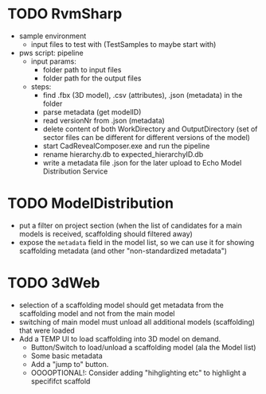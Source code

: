 # TODO RvmSharp
- sample environment
  - input files to test with (TestSamples to maybe start with)
- pws script: pipeline
   - input params:
      - folder path to input files
      - folder path for the output files
   - steps: 
      - find .fbx (3D model), .csv (attributes), .json (metadata) in the folder
      - parse metadata (get modelID)
      - read versionNr from .json (metadata)
      - delete content of both WorkDirectory and OutputDirectory (set of sector files can be different for different versions of the model)
      - start CadRevealComposer.exe and run the pipeline
      - rename hierarchy.db to expected_hierarchyID.db
      - write a metadata file .json for the later upload to Echo Model Distribution Service

# TODO ModelDistribution
- put a filter on project section (when the list of candidates for a main models is received, scaffolding should filtered away)
- expose the `metadata` field in the model list, so we can use it for showing scaffolding metadata  (and other "non-standardized metadata")
# TODO 3dWeb
- selection of a scaffolding model should get metadata from the scaffolding model and not from the main model
- switching of main model must unload all additional models (scaffolding) that were loaded
- Add a TEMP UI to load scaffolding into 3D model on demand.
   - Button/Switch to load/unload a scaffolding model (ala the Model list)
   - Some basic metadata
   - Add a "jump to" button.
   - OOOOPTIONAL!: Consider adding "hihglighting etc" to highlight a specififct scaffold

   